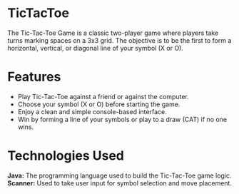 # TicTacToe

The Tic-Tac-Toe Game is a classic two-player game where players take turns marking spaces on a 3x3 grid. The objective is to be the first to form a horizontal, vertical, or diagonal line of your symbol (X or O).

# Features
- Play Tic-Tac-Toe against a friend or against the computer.
- Choose your symbol (X or O) before starting the game.
- Enjoy a clean and simple console-based interface.
- Win by forming a line of your symbols or play to a draw (CAT) if no one wins.

# Technologies Used
**Java:** The programming language used to build the Tic-Tac-Toe game logic.
**Scanner:** Used to take user input for symbol selection and move placement.

